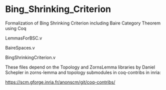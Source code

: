 # Bing_Shrinking_Criterion
Formalization of Bing Shrinking Criterion including Baire Category Theorem using Coq

LemmasForBSC.v

BaireSpaces.v

BingShrinkingCriterion.v

These files depend on the Topology and ZornsLemma libraries by Daniel Schepler
in zorns-lemma and topology submodules in coq-contribs in inria:

https://scm.gforge.inria.fr/anonscm/git/coq-contribs/


